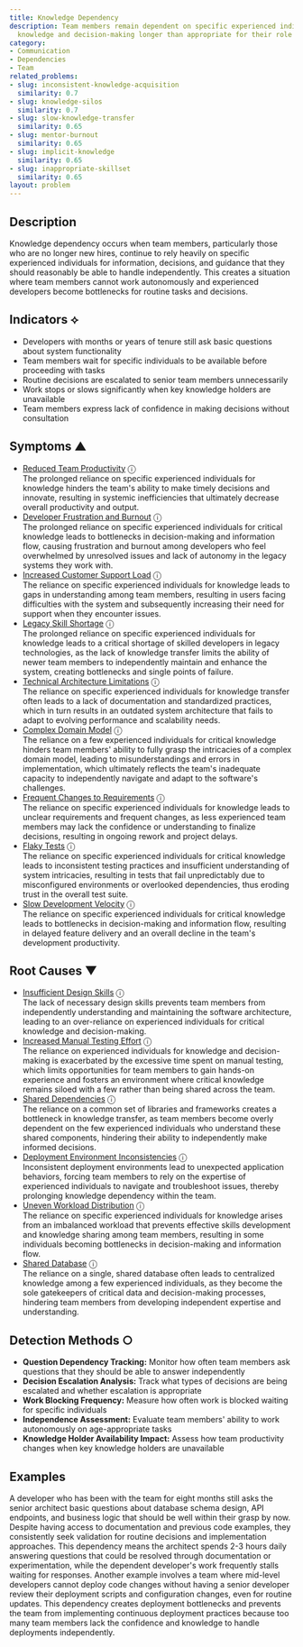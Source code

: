 ```yaml
---
title: Knowledge Dependency
description: Team members remain dependent on specific experienced individuals for
  knowledge and decision-making longer than appropriate for their role and tenure.
category:
- Communication
- Dependencies
- Team
related_problems:
- slug: inconsistent-knowledge-acquisition
  similarity: 0.7
- slug: knowledge-silos
  similarity: 0.7
- slug: slow-knowledge-transfer
  similarity: 0.65
- slug: mentor-burnout
  similarity: 0.65
- slug: implicit-knowledge
  similarity: 0.65
- slug: inappropriate-skillset
  similarity: 0.65
layout: problem
---
```


## Description

Knowledge dependency occurs when team members, particularly those who are no longer new hires, continue to rely heavily on specific experienced individuals for information, decisions, and guidance that they should reasonably be able to handle independently. This creates a situation where team members cannot work autonomously and experienced developers become bottlenecks for routine tasks and decisions.


## Indicators ⟡

- Developers with months or years of tenure still ask basic questions about system functionality
- Team members wait for specific individuals to be available before proceeding with tasks
- Routine decisions are escalated to senior team members unnecessarily
- Work stops or slows significantly when key knowledge holders are unavailable
- Team members express lack of confidence in making decisions without consultation


## Symptoms ▲

- [Reduced Team Productivity](reduced-team-productivity.md) <span class="info-tooltip" title="Confidence: 0.408, Strength: 0.638">ⓘ</span>
<br/>  The prolonged reliance on specific experienced individuals for knowledge hinders the team's ability to make timely decisions and innovate, resulting in systemic inefficiencies that ultimately decrease overall productivity and output.
- [Developer Frustration and Burnout](developer-frustration-and-burnout.md) <span class="info-tooltip" title="Confidence: 0.407, Strength: 0.646">ⓘ</span>
<br/>  The prolonged reliance on specific experienced individuals for critical knowledge leads to bottlenecks in decision-making and information flow, causing frustration and burnout among developers who feel overwhelmed by unresolved issues and lack of autonomy in the legacy systems they work with.
- [Increased Customer Support Load](increased-customer-support-load.md) <span class="info-tooltip" title="Confidence: 0.401, Strength: 0.658">ⓘ</span>
<br/>  The reliance on specific experienced individuals for knowledge leads to gaps in understanding among team members, resulting in users facing difficulties with the system and subsequently increasing their need for support when they encounter issues.
- [Legacy Skill Shortage](legacy-skill-shortage.md) <span class="info-tooltip" title="Confidence: 0.395, Strength: 0.657">ⓘ</span>
<br/>  The prolonged reliance on specific experienced individuals for knowledge leads to a critical shortage of skilled developers in legacy technologies, as the lack of knowledge transfer limits the ability of newer team members to independently maintain and enhance the system, creating bottlenecks and single points of failure.
- [Technical Architecture Limitations](technical-architecture-limitations.md) <span class="info-tooltip" title="Confidence: 0.392, Strength: 0.718">ⓘ</span>
<br/>  The reliance on specific experienced individuals for knowledge transfer often leads to a lack of documentation and standardized practices, which in turn results in an outdated system architecture that fails to adapt to evolving performance and scalability needs.
- [Complex Domain Model](complex-domain-model.md) <span class="info-tooltip" title="Confidence: 0.342, Strength: 0.581">ⓘ</span>
<br/>  The reliance on a few experienced individuals for critical knowledge hinders team members' ability to fully grasp the intricacies of a complex domain model, leading to misunderstandings and errors in implementation, which ultimately reflects the team's inadequate capacity to independently navigate and adapt to the software's challenges.
- [Frequent Changes to Requirements](frequent-changes-to-requirements.md) <span class="info-tooltip" title="Confidence: 0.341, Strength: 0.570">ⓘ</span>
<br/>  The reliance on specific experienced individuals for knowledge leads to unclear requirements and frequent changes, as less experienced team members may lack the confidence or understanding to finalize decisions, resulting in ongoing rework and project delays.
- [Flaky Tests](flaky-tests.md) <span class="info-tooltip" title="Confidence: 0.330, Strength: 0.644">ⓘ</span>
<br/>  The reliance on specific experienced individuals for critical knowledge leads to inconsistent testing practices and insufficient understanding of system intricacies, resulting in tests that fail unpredictably due to misconfigured environments or overlooked dependencies, thus eroding trust in the overall test suite.
- [Slow Development Velocity](slow-development-velocity.md) <span class="info-tooltip" title="Confidence: 0.318, Strength: 0.665">ⓘ</span>
<br/>  The reliance on specific experienced individuals for critical knowledge leads to bottlenecks in decision-making and information flow, resulting in delayed feature delivery and an overall decline in the team's development productivity.

## Root Causes ▼

- [Insufficient Design Skills](insufficient-design-skills.md) <span class="info-tooltip" title="Confidence: 0.461, Strength: 0.934">ⓘ</span>
<br/>  The lack of necessary design skills prevents team members from independently understanding and maintaining the software architecture, leading to an over-reliance on experienced individuals for critical knowledge and decision-making.
- [Increased Manual Testing Effort](increased-manual-testing-effort.md) <span class="info-tooltip" title="Confidence: 0.384, Strength: 0.841">ⓘ</span>
<br/>  The reliance on experienced individuals for knowledge and decision-making is exacerbated by the excessive time spent on manual testing, which limits opportunities for team members to gain hands-on experience and fosters an environment where critical knowledge remains siloed with a few rather than being shared across the team.
- [Shared Dependencies](shared-dependencies.md) <span class="info-tooltip" title="Confidence: 0.359, Strength: 0.951">ⓘ</span>
<br/>  The reliance on a common set of libraries and frameworks creates a bottleneck in knowledge transfer, as team members become overly dependent on the few experienced individuals who understand these shared components, hindering their ability to independently make informed decisions.
- [Deployment Environment Inconsistencies](deployment-environment-inconsistencies.md) <span class="info-tooltip" title="Confidence: 0.344, Strength: 0.791">ⓘ</span>
<br/>  Inconsistent deployment environments lead to unexpected application behaviors, forcing team members to rely on the expertise of experienced individuals to navigate and troubleshoot issues, thereby prolonging knowledge dependency within the team.
- [Uneven Workload Distribution](uneven-workload-distribution.md) <span class="info-tooltip" title="Confidence: 0.333, Strength: 0.728">ⓘ</span>
<br/>  The reliance on specific experienced individuals for knowledge arises from an imbalanced workload that prevents effective skills development and knowledge sharing among team members, resulting in some individuals becoming bottlenecks in decision-making and information flow.
- [Shared Database](shared-database.md) <span class="info-tooltip" title="Confidence: 0.330, Strength: 0.938">ⓘ</span>
<br/>  The reliance on a single, shared database often leads to centralized knowledge among a few experienced individuals, as they become the sole gatekeepers of critical data and decision-making processes, hindering team members from developing independent expertise and understanding.

## Detection Methods ○

- **Question Dependency Tracking:** Monitor how often team members ask questions that they should be able to answer independently
- **Decision Escalation Analysis:** Track what types of decisions are being escalated and whether escalation is appropriate
- **Work Blocking Frequency:** Measure how often work is blocked waiting for specific individuals
- **Independence Assessment:** Evaluate team members' ability to work autonomously on age-appropriate tasks
- **Knowledge Holder Availability Impact:** Assess how team productivity changes when key knowledge holders are unavailable


## Examples

A developer who has been with the team for eight months still asks the senior architect basic questions about database schema design, API endpoints, and business logic that should be well within their grasp by now. Despite having access to documentation and previous code examples, they consistently seek validation for routine decisions and implementation approaches. This dependency means the architect spends 2-3 hours daily answering questions that could be resolved through documentation or experimentation, while the dependent developer's work frequently stalls waiting for responses. Another example involves a team where mid-level developers cannot deploy code changes without having a senior developer review their deployment scripts and configuration changes, even for routine updates. This dependency creates deployment bottlenecks and prevents the team from implementing continuous deployment practices because too many team members lack the confidence and knowledge to handle deployments independently.
